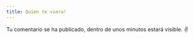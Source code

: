 ```yaml
---
title: Quien te viera!
---
```


Tu comentario se ha publicado, dentro de unos minutos estará visible. ✌️